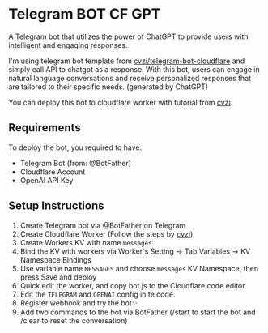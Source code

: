 # Telegram BOT CF GPT

A Telegram bot that utilizes the power of ChatGPT to provide users with intelligent and engaging responses. 

I'm using telegram bot template from [cvzi/telegram-bot-cloudflare](https://github.com/cvzi/telegram-bot-cloudflare) and simply call API to chatgpt as a response.
With this bot, users can engage in natural language conversations and receive personalized responses that are tailored to their specific needs.
(generated by ChatGPT)

You can deploy this bot to cloudflare worker with tutorial from [cvzi](https://github.com/cvzi/telegram-bot-cloudflare#telegram-bot-on-cloudflare-workers).

## Requirements

To deploy the bot, you required to have: 

- Telegram Bot (from: @BotFather)
- Cloudflare Account
- OpenAI API Key

## Setup Instructions

1. Create Telegram bot via @BotFather on Telegram
2. Create Cloudflare Worker (Follow the steps by [cvzi](https://github.com/cvzi/telegram-bot-cloudflare#telegram-bot-on-cloudflare-workers))
3. Create Workers KV with name `messages`
4. Bind the KV with workers via Worker's Setting -> Tab Variables -> KV Namespace Bindings
5. Use variable name `MESSAGES` and choose `messages` KV Namespace, then press Save and deploy
6. Quick edit the worker, and copy bot.js to the Cloudflare code editor
7. Edit the `TELEGRAM` and `OPENAI` config in te code.
8. Register webhook and try the bot✨
9. Add two commands to the bot via BotFather (/start to start the bot and /clear to reset the conversation)
